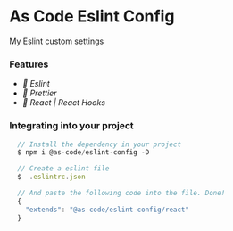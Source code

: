 # As Code Eslint Config

My Eslint custom settings

### Features

- *:pencil: Eslint*
- *:pencil: Prettier*
- *:pencil: React | React Hooks*

### Integrating into your project
```javascript
  // Install the dependency in your project
  $ npm i @as-code/eslint-config -D

  // Create a eslint file
  $  .eslintrc.json

  // And paste the following code into the file. Done!
  {
    "extends": "@as-code/eslint-config/react"
  }
```
